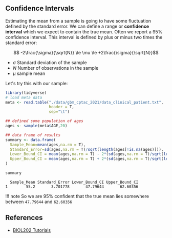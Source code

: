 ## Confidence Intervals

Estimating the mean from a sample is going to have some fluctuation defined by the standard error. We can define a range or **confidence interval** 
which we expect to contain the true mean. Often we report a 95% confidence interval. This interval is defined by plus or minus two times the standard error:

$$ -2\frac{\sigma}{\sqrt{N}} \le \mu  \le +2\frac{\sigma}{\sqrt{N}}$$

- $\sigma$ Standard deviation of the sample
- $N$ Number of observations in the sample
- $\mu$ sample mean

Let's try this with our sample:

```R
library(tidyverse)
# load meta data
meta <- read.table("./data/gbm_cptac_2021/data_clinical_patient.txt",
                   header = T,
                   sep="\t")

## defined some population of ages
ages <- sample(meta$AGE,20)

## data frame of results
summary <- data.frame(
  Sample_Mean=mean(ages,na.rm = T),
  Standard_Error=sd(ages,na.rm = T)/sqrt(length(ages[!is.na(ages)])),
  Lower_Bound_CI = mean(ages,na.rm = T) - 2*(sd(ages,na.rm = T)/sqrt(length(ages[!is.na(ages)]))),
  Upper_Bound_CI = mean(ages,na.rm = T) + 2*(sd(ages,na.rm = T)/sqrt(length(ages[!is.na(ages)])))
)

summary

```

```
  Sample_Mean Standard_Error Lower_Bound_CI Upper_Bound_CI
1        55.2       3.701778       47.79644       62.60356
```

!!! note
    So we are 95% confident that the true mean lies somewhere between `47.79644` and `62.60356`

## References

- [BIOL202 Tutorials](https://ubco-biology.github.io/BIOL202/desc_cat_Var.html)
